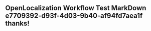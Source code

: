 <properties
ms.topic="hero-topic1"
ms.test1="hero-topic"
ms.test2="test"/>

## OpenLocalization Workflow Test MarkDown e7709392-d93f-4d03-9b40-af94fd7aea1f thanks!
